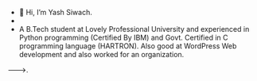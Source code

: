 - 👋 Hi, I’m Yash Siwach.
- 
-  A B.Tech student at Lovely Professional University and experienced in Python programming (Certified By IBM) and Govt. Certified in C programming language (HARTRON). Also good at WordPress Web development and also worked for an organization.

--->.
